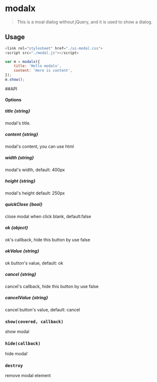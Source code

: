 # modalx
> This is a moal dialog without jQuery, and it is used to show a dialog.

## Usage

```javascript
<link rel="stylesheet" href="./ui-modal.css">
<script src="./modal.js"></script> 

var m = modalx({
    title: 'Hello modalx',
    content: 'Here is content',
});
m.show();
```
##API

#### Options

##### title  {string}
modal's title.
 
##### content {string}
modal's content, you can use html
 
##### width {string}
modal's width, default: 400px
 
##### height {string}
modal's height default: 250px

##### quickClose {bool}
close modal when click blank, default:false
 
##### ok {object}
ok's callback, hide this button by use false

##### okValue {string}
ok button's value, default: ok

##### cancel {string} #####
cancel's callback, hide this button by use false

##### cancelValue {string} #####
cancel button's value, default: cancel

### `` show(covered, callback) ``
show modal

### `` hide(callback) ``
hide modal`

### `` destroy ``
remove modal element